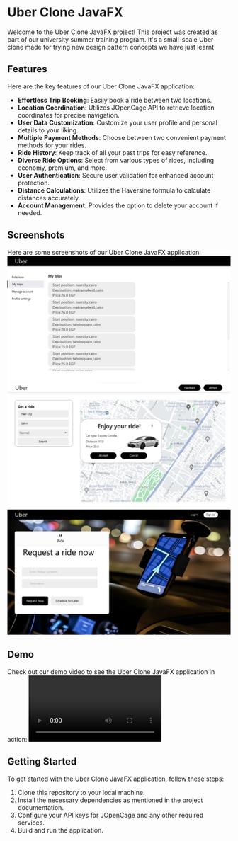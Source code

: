 # Uber Clone JavaFX

Welcome to the Uber Clone JavaFX project! This project was created as part of our university summer training program. It's a small-scale Uber clone made for trying new design pattern concepts we have just learnt

## Features

Here are the key features of our Uber Clone JavaFX application:

- **Effortless Trip Booking**: Easily book a ride between two locations.
- **Location Coordination**: Utilizes JOpenCage API to retrieve location coordinates for precise navigation.
- **User Data Customization**: Customize your user profile and personal details to your liking.
- **Multiple Payment Methods**: Choose between two convenient payment methods for your rides.
- **Ride History**: Keep track of all your past trips for easy reference.
- **Diverse Ride Options**: Select from various types of rides, including economy, premium, and more.
- **User Authentication**: Secure user validation for enhanced account protection.
- **Distance Calculations**: Utilizes the Haversine formula to calculate distances accurately.
- **Account Management**: Provides the option to delete your account if needed.

## Screenshots

Here are some screenshots of our Uber Clone JavaFX application:
![App Screenshot 1](<WhatsApp Image 2023-09-02 at 04.40.35.jpg>)
![App Screenshot 2](<WhatsApp Image 2023-09-02 at 04.40.41.jpg>) 
![App Screenshot 3](<WhatsApp Image 2023-09-02 at 04.40.47.jpg>)
## Demo

Check out our demo video to see the Uber Clone JavaFX application in action:
<video src="https://drive.google.com/file/d/1Cz0_KrLR6e_FQEZKBFQw4MVk8cKJoQbk/view?usp=drive_link" controls title="DEMO VIDEO"></video>


## Getting Started

To get started with the Uber Clone JavaFX application, follow these steps:

1. Clone this repository to your local machine.
2. Install the necessary dependencies as mentioned in the project documentation.
3. Configure your API keys for JOpenCage and any other required services.
4. Build and run the application.


